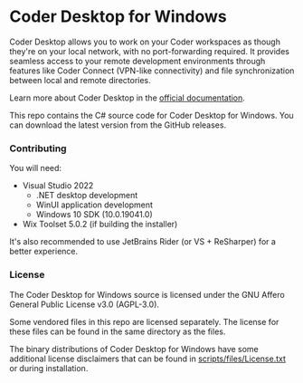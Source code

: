 # Coder Desktop for Windows

Coder Desktop allows you to work on your Coder workspaces as though they're on your local network, with no port-forwarding required. It provides seamless access to your remote development environments through features like Coder Connect (VPN-like connectivity) and file synchronization between local and remote directories.

Learn more about Coder Desktop in the [official documentation](https://coder.com/docs/user-guides/desktop).

This repo contains the C# source code for Coder Desktop for Windows. You can
download the latest version from the GitHub releases.

### Contributing

You will need:

- Visual Studio 2022
    - .NET desktop development
    - WinUI application development
    - Windows 10 SDK (10.0.19041.0)
- Wix Toolset 5.0.2 (if building the installer)

It's also recommended to use JetBrains Rider (or VS + ReSharper) for a better
experience.

### License

The Coder Desktop for Windows source is licensed under the GNU Affero General
Public License v3.0 (AGPL-3.0).

Some vendored files in this repo are licensed separately. The license for these
files can be found in the same directory as the files.

The binary distributions of Coder Desktop for Windows have some additional
license disclaimers that can be found in
[scripts/files/License.txt](scripts/files/License.txt) or during installation.